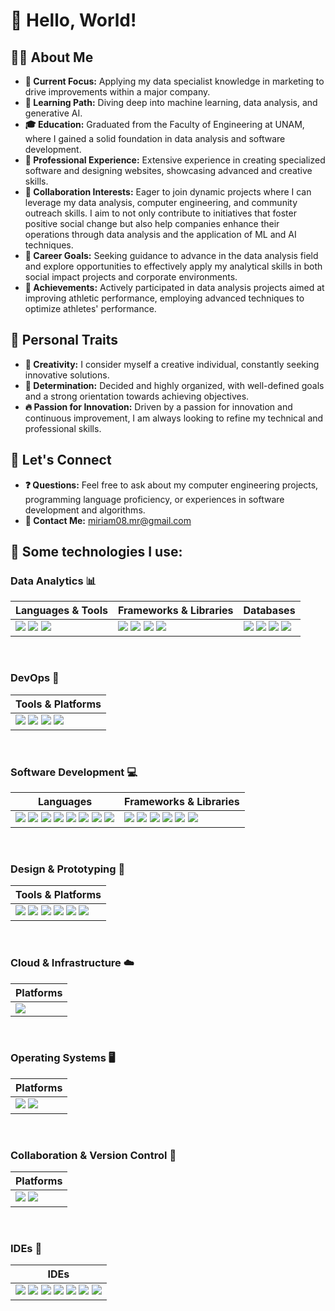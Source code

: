 # 👋 Hello, World!

## 🙋‍♂️ About Me

- **🔭 Current Focus:** Applying my data specialist knowledge in marketing to drive improvements within a major company.
- **🌱 Learning Path:** Diving deep into machine learning, data analysis, and generative AI.
- **🎓 Education:** Graduated from the Faculty of Engineering at UNAM, where I gained a solid foundation in data analysis and software development.
- **💼 Professional Experience:** Extensive experience in creating specialized software and designing websites, showcasing advanced and creative skills.
- **🤝 Collaboration Interests:** Eager to join dynamic projects where I can leverage my data analysis, computer engineering, and community outreach skills. I aim to not only contribute to initiatives that foster positive social change but also help companies enhance their operations through data analysis and the application of ML and AI techniques.
- **🚀 Career Goals:** Seeking guidance to advance in the data analysis field and explore opportunities to effectively apply my analytical skills in both social impact projects and corporate environments.
- **🏅 Achievements:** Actively participated in data analysis projects aimed at improving athletic performance, employing advanced techniques to optimize athletes' performance.

## 🎨 Personal Traits

- **🧠 Creativity:** I consider myself a creative individual, constantly seeking innovative solutions.
- **💪 Determination:** Decided and highly organized, with well-defined goals and a strong orientation towards achieving objectives.
- **🔥 Passion for Innovation:** Driven by a passion for innovation and continuous improvement, I am always looking to refine my technical and professional skills.

## 💬 Let's Connect

- **❓ Questions:** Feel free to ask about my computer engineering projects, programming language proficiency, or experiences in software development and algorithms.
- **📧 Contact Me:** [miriam08.mr@gmail.com](mailto:miriam08.mr@gmail.com)

## 🎯 Some technologies I use:

### Data Analytics 📊

| Languages & Tools | Frameworks & Libraries | Databases |
| --- | --- | --- |
| <img src="https://img.shields.io/badge/Python-FFD43B?style=for-the-badge&logo=python&logoColor=blue"> <img src="https://img.shields.io/badge/Jupyter-F37626.svg?&style=for-the-badge&logo=Jupyter&logoColor=white"> <img src="https://img.shields.io/badge/PowerBI-F2C811?style=for-the-badge&logo=Power%20BI&logoColor=white"> | <img src="https://img.shields.io/badge/conda-342B029.svg?&style=for-the-badge&logo=anaconda&logoColor=white"> <img src="https://img.shields.io/badge/Flask-000000?style=for-the-badge&logo=flask&logoColor=white"> <img src="https://img.shields.io/badge/Django-092E20?style=for-the-badge&logo=django&logoColor=green"> <img src="https://img.shields.io/badge/OpenCV-27338e?style=for-the-badge&logo=OpenCV&logoColor=white"> | <img src="https://img.shields.io/badge/MySQL-005C84?style=for-the-badge&logo=mysql&logoColor=white"> <img src="https://img.shields.io/badge/PostgreSQL-316192?style=for-the-badge&logo=postgresql&logoColor=white"> <img src="https://img.shields.io/badge/MariaDB-003545?style=for-the-badge&logo=mariadb&logoColor=white"> <img src="https://img.shields.io/badge/Oracle-F80000?style=for-the-badge&logo=Oracle&logoColor=white"> |

<br>

### DevOps 🚀

| Tools & Platforms |
| --- |
| <img src="https://img.shields.io/badge/Docker-2CA5E0?style=for-the-badge&logo=docker&logoColor=white"> <img src="https://img.shields.io/badge/GitHub%20Pages-222222?style=for-the-badge&logo=GitHub%20Pages&logoColor=white"> <img src="https://img.shields.io/badge/VirtualBox-21416b?style=for-the-badge&logo=VirtualBox&logoColor=white"> <img src="https://img.shields.io/badge/VMware-231f20?style=for-the-badge&logo=VMware&logoColor=white"> |

<br>

### Software Development 💻

| Languages | Frameworks & Libraries |
| --- | --- |
| <img src="https://img.shields.io/badge/C-00599C?style=for-the-badge&logo=c&logoColor=white"> <img src="https://img.shields.io/badge/C%2B%2B-00599C?style=for-the-badge&logo=c%2B%2B&logoColor=white"> <img src="https://img.shields.io/badge/CSS3-1572B6?style=for-the-badge&logo=css3&logoColor=white"> <img src="https://img.shields.io/badge/HTML5-E34F26?style=for-the-badge&logo=html5&logoColor=white"> <img src="https://img.shields.io/badge/JavaScript-323330?style=for-the-badge&logo=javascript&logoColor=F7DF1E"> <img src="https://img.shields.io/badge/json-5E5C5C?style=for-the-badge&logo=json&logoColor=white"> <img src="https://img.shields.io/badge/LaTeX-47A141?style=for-the-badge&logo=LaTeX&logoColor=white"> <img src="https://img.shields.io/badge/Streamlit-FF4B4B?style=for-the-badge&logo=Streamlit&logoColor=white"> | <img src="https://img.shields.io/badge/Flask-000000?style=for-the-badge&logo=flask&logoColor=white"> <img src="https://img.shields.io/badge/Django-092E20?style=for-the-badge&logo=django&logoColor=green"> <img src="https://img.shields.io/badge/Unity-100000?style=for-the-badge&logo=unity&logoColor=white"> <img src="https://img.shields.io/badge/OpenGL-FFFFFF?style=for-the-badge&logo=opengl"> <img src="https://img.shields.io/badge/Markdown-000000?style=for-the-badge&logo=markdown&logoColor=white"> <img src="https://img.shields.io/badge/OpenCV-27338e?style=for-the-badge&logo=OpenCV&logoColor=white"> |

<br>

### Design & Prototyping 🎨

| Tools & Platforms |
| --- |
| <img src="https://img.shields.io/badge/blender-%23F5792A.svg?style=for-the-badge&logo=blender&logoColor=white"> <img src="https://img.shields.io/badge/Canva-%2300C4CC.svg?&style=for-the-badge&logo=Canva&logoColor=white"> <img src="https://img.shields.io/badge/Figma-F24E1E?style=for-the-badge&logo=figma&logoColor=white"> <img src="https://img.shields.io/badge/gimp-5C5543?style=for-the-badge&logo=gimp&logoColor=white"> <img src="https://img.shields.io/badge/Arduino-00979D?style=for-the-badge&logo=Arduino&logoColor=white"> <img src="https://img.shields.io/badge/Raspberry%20Pi-A22846?style=for-the-badge&logo=Raspberry%20Pi&logoColor=white"> |

<br>

### Cloud & Infrastructure ☁️

| Platforms |
| --- |
| <img src="https://img.shields.io/badge/microsoft%20azure-0089D6?style=for-the-badge&logo=microsoft-azure&logoColor=white"> |

<br>

### Operating Systems 🖥️

| Platforms |
| --- |
| <img src="https://img.shields.io/badge/Linux-FCC624?style=for-the-badge&logo=linux&logoColor=black"> <img src="https://img.shields.io/badge/Ubuntu-E95420?style=for-the-badge&logo=ubuntu&logoColor=white"> |

<br>

### Collaboration & Version Control 🤝

| Platforms |
| --- |
| <img src="https://img.shields.io/badge/GitHub-100000?style=for-the-badge&logo=github&logoColor=white"> <img src="https://img.shields.io/badge/Kaggle-20BEFF?style=for-the-badge&logo=Kaggle&logoColor=white"> |

<br>

### IDEs 👾

| IDEs |
| --- |
| <img src="https://img.shields.io/badge/Atom-66595C?style=for-the-badge&logo=Atom&logoColor=white"> <img src="https://img.shields.io/badge/apache%20netbeans-1B6AC6?style=for-the-badge&logo=apache%20netbeans%20IDE&logoColor=white"> <img src="https://img.shields.io/badge/Android_Studio-3DDC84?style=for-the-badge&logo=android-studio&logoColor=white"> <img src="https://img.shields.io/badge/Colab-F9AB00?style=for-the-badge&logo=googlecolab&color=525252"> <img src="https://img.shields.io/badge/sublime_text-%23575757.svg?&style=for-the-badge&logo=sublime-text&logoColor=important"> <img src="https://img.shields.io/badge/VSCode-0078D4?style=for-the-badge&logo=visual%20studio%20code&logoColor=white"> <img src="https://img.shields.io/badge/Visual_Studio-5C2D91?style=for-the-badge&logo=visual%20studio&logoColor=white"> |
